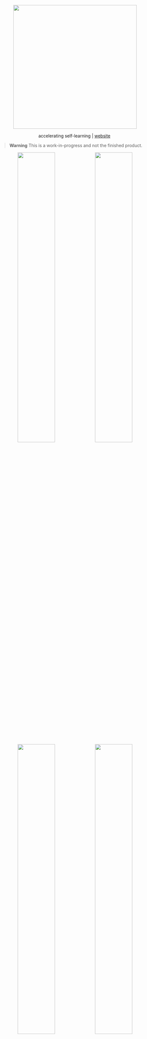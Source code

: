 <p align="center">
  <img src="https://w0ruri1sa4.ufs.sh/f/dTEi6PUzin8rfiKtzXdafX2uDkEY3v8mWc6OqLis7oxw5Ker" width="400"/>
</p>

<p align="center">
    accelerating self-learning | <a href="https://steer.asandei.com"> website</a>&nbsp
</p>

> **Warning**
> This is a work-in-progress and not the finished product.

<p align="center">
<img src="https://w0ruri1sa4.ufs.sh/f/dTEi6PUzin8r1587EpSLD65JPWtqHabY1V9ZgRcSOezwdjKp" width="49%"></img> <img src="https://w0ruri1sa4.ufs.sh/f/dTEi6PUzin8r9SYHzbu3pe8qCgD1WIcoxn6thiHryuMwlGYs" width="49%"></img><img src="https://w0ruri1sa4.ufs.sh/f/dTEi6PUzin8rS92mBDYsZMvCB8NPcaVo1UYiAkQKFIfO54J9" width="49%"></img> <img src="https://w0ruri1sa4.ufs.sh/f/dTEi6PUzin8rkpXY1x9lkYmPgLvbOHAfMtsGhEQaiT360x4B" width="49%"></img>
</p>

## Purpose

todo

## Local deployment

todo

## License

Orion is open source and available under the [GPL v3](./LICENSE) license. Copyright 2025 [Asandei Stefan-Alexandru](https://asandei.com), all rights reserved.
